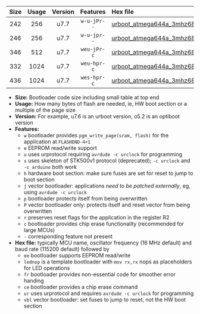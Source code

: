 |Size|Usage|Version|Features|Hex file|
|:-:|:-:|:-:|:-:|:--|
|242|256|u7.7|`w-u-jPr--`|[urboot_atmega644a_3mhz6864_57600bps_lednop_ur_vbl.hex](https://raw.githubusercontent.com/stefanrueger/urboot.hex/main/mcus/atmega644a/fcpu_3mhz6864/57600_bps/urboot_atmega644a_3mhz6864_57600bps_lednop_ur_vbl.hex)|
|246|256|u7.7|`w-u-jpr--`|[urboot_atmega644a_3mhz6864_57600bps_lednop_fr_ur_vbl.hex](https://raw.githubusercontent.com/stefanrueger/urboot.hex/main/mcus/atmega644a/fcpu_3mhz6864/57600_bps/urboot_atmega644a_3mhz6864_57600bps_lednop_fr_ur_vbl.hex)|
|346|512|u7.7|`weu-jPr-c`|[urboot_atmega644a_3mhz6864_57600bps_ee_lednop_fr_ce_ur_vbl.hex](https://raw.githubusercontent.com/stefanrueger/urboot.hex/main/mcus/atmega644a/fcpu_3mhz6864/57600_bps/urboot_atmega644a_3mhz6864_57600bps_ee_lednop_fr_ce_ur_vbl.hex)|
|332|1024|u7.7|`weu-hpr-c`|[urboot_atmega644a_3mhz6864_57600bps_ee_lednop_fr_ce_ur.hex](https://raw.githubusercontent.com/stefanrueger/urboot.hex/main/mcus/atmega644a/fcpu_3mhz6864/57600_bps/urboot_atmega644a_3mhz6864_57600bps_ee_lednop_fr_ce_ur.hex)|
|436|1024|u7.7|`wes-hpr-c`|[urboot_atmega644a_3mhz6864_57600bps_ee_lednop_fr_ce.hex](https://raw.githubusercontent.com/stefanrueger/urboot.hex/main/mcus/atmega644a/fcpu_3mhz6864/57600_bps/urboot_atmega644a_3mhz6864_57600bps_ee_lednop_fr_ce.hex)|

- **Size:** Bootloader code size including small table at top end
- **Usage:** How many bytes of flash are needed, ie, HW boot section or a multiple of the page size
- **Version:** For example, u7.6 is an urboot version, o5.2 is an optiboot version
- **Features:**
  + `w` bootloader provides `pgm_write_page(sram, flash)` for the application at `FLASHEND-4+1`
  + `e` EEPROM read/write support
  + `u` uses urprotocol requiring `avrdude -c urclock` for programming
  + `s` uses skeleton of STK500v1 protocol (deprecated); `-c urclock` and `-c arduino` both work
  + `h` hardware boot section: make sure fuses are set for reset to jump to boot section
  + `j` vector bootloader: applications *need to be patched externally*, eg, using `avrdude -c urclock`
  + `p` bootloader protects itself from being overwritten
  + `P` vector bootloader only: protects itself and reset vector from being overwritten
  + `r` preserves reset flags for the application in the register R2
  + `c` bootloader provides chip erase functionality (recommended for large MCUs)
  + `-` corresponding feature not present
- **Hex file:** typically MCU name, oscillator frequency (16 MHz default) and baud rate (115200 default) followed by
  + `ee` bootloader supports EEPROM read/write
  + `lednop` is a template bootloader with `mov rx,rx` nops as placeholders for LED operations
  + `fr` bootloader provides non-essential code for smoother error handing
  + `ce` bootloader provides a chip erase command
  + `ur` uses urprotocol and requires `avrdude -c urclock` for programming
  + `vbl` vector bootloader: set fuses to jump to reset, not the HW boot section
